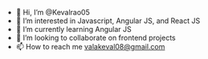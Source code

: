 - 👋 Hi, I’m @Kevalrao05
- 👀 I’m interested in Javascript, Angular JS, and React JS
- 🌱 I’m currently learning Angular JS 
- 💞️ I’m looking to collaborate on frontend projects
- 📫 How to reach me valakeval08@gmail.com

<!---
Kevalrao05/Kevalrao05 is a ✨ special ✨ repository because its `README.md` (this file) appears on your GitHub profile.
You can click the Preview link to take a look at your changes.
--->
